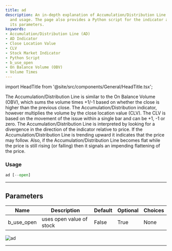 ```yaml
---
title: ad
description: An in-depth explanation of Accumulation/Distribution Line (AD), its interpretation,
  and usage. The page also provides a Python script for the indicator and describes
  its parameters.
keywords:
- Accumulation/Distribution Line (AD)
- AD Indicator
- Close Location Value
- CLV
- Stock Market Indicator
- Python Script
- b_use_open
- On Balance Volume (OBV)
- Volume Times
---
```


import HeadTitle from '@site/src/components/General/HeadTitle.tsx';

<HeadTitle title="stocks/ta/ad - Reference | OpenBB Terminal Docs" />

The Accumulation/Distribution Line is similar to the On Balance Volume (OBV), which sums the volume times +1/-1 based on whether the close is higher than the previous close. The Accumulation/Distribution indicator, however multiplies the volume by the close location value (CLV). The CLV is based on the movement of the issue within a single bar and can be +1, -1 or zero. The Accumulation/Distribution Line is interpreted by looking for a divergence in the direction of the indicator relative to price. If the Accumulation/Distribution Line is trending upward it indicates that the price may follow. Also, if the Accumulation/Distribution Line becomes flat while the price is still rising (or falling) then it signals an impending flattening of the price.

### Usage

```python
ad [--open]
```

---

## Parameters

| Name | Description | Default | Optional | Choices |
| ---- | ----------- | ------- | -------- | ------- |
| b_use_open | uses open value of stock | False | True | None |

![ad](https://user-images.githubusercontent.com/46355364/154309283-9512c6c0-dda3-4348-9350-105238676479.png)

---
